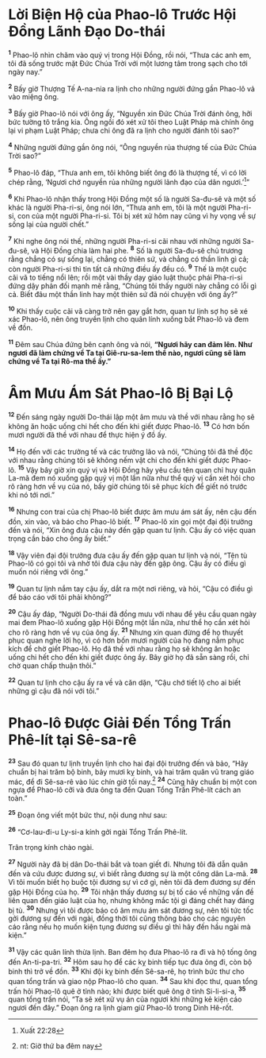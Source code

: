 # Lời Biện Hộ của Phao-lô Trước Hội Đồng Lãnh Đạo Do-thái
<sup><b>1</b></sup> Phao-lô nhìn chăm vào quý vị trong Hội Đồng, rồi nói, “Thưa các anh em, tôi đã sống trước mặt Đức Chúa Trời với một lương tâm trong sạch cho tới ngày nay.”

<sup><b>2</b></sup> Bấy giờ Thượng Tế A-na-nia ra lịnh cho những người đứng gần Phao-lô vả vào miệng ông.

<sup><b>3</b></sup> Bấy giờ Phao-lô nói với ông ấy, “Nguyền xin Đức Chúa Trời đánh ông, hỡi bức tường tô trắng kia. Ông ngồi đó xét xử tôi theo Luật Pháp mà chính ông lại vi phạm Luật Pháp; chưa chi ông đã ra lịnh cho người đánh tôi sao?”

<sup><b>4</b></sup> Những người đứng gần ông nói, “Ông nguyền rủa thượng tế của Đức Chúa Trời sao?”

<sup><b>5</b></sup> Phao-lô đáp, “Thưa anh em, tôi không biết ông đó là thượng tế, vì có lời chép rằng, ‘Ngươi chớ nguyền rủa những người lãnh đạo của dân ngươi.’[^1-37a3873c-23d1-46a1-ac6b-85118b19f4a5]”

<sup><b>6</b></sup> Khi Phao-lô nhận thấy trong Hội Đồng một số là người Sa-đu-sê và một số khác là người Pha-ri-si, ông nói lớn, “Thưa anh em, tôi là một người Pha-ri-si, con của một người Pha-ri-si. Tôi bị xét xử hôm nay cũng vì hy vọng về sự sống lại của người chết.”

<sup><b>7</b></sup> Khi nghe ông nói thế, những người Pha-ri-si cãi nhau với những người Sa-đu-sê, và Hội Đồng chia làm hai phe. <sup><b>8</b></sup> Số là người Sa-đu-sê chủ trương rằng chẳng có sự sống lại, chẳng có thiên sứ, và chẳng có thần linh gì cả; còn người Pha-ri-si thì tin tất cả những điều ấy đều có. <sup><b>9</b></sup> Thế là một cuộc cãi vã to tiếng nổi lên; rồi một vài thầy dạy giáo luật thuộc phái Pha-ri-si đứng dậy phản đối mạnh mẽ rằng, “Chúng tôi thấy người này chẳng có lỗi gì cả. Biết đâu một thần linh hay một thiên sứ đã nói chuyện với ông ấy?”

<sup><b>10</b></sup> Khi thấy cuộc cãi vã càng trở nên gay gắt hơn, quan tư lịnh sợ họ sẽ xé xác Phao-lô, nên ông truyền lịnh cho quân lính xuống bắt Phao-lô và đem về đồn.

<sup><b>11</b></sup> Đêm sau Chúa đứng bên cạnh ông và nói, **“Ngươi hãy can đảm lên. Như ngươi đã làm chứng về Ta tại Giê-ru-sa-lem thể nào, ngươi cũng sẽ làm chứng về Ta tại Rô-ma thể ấy.”**

# Âm Mưu Ám Sát Phao-lô Bị Bại Lộ
<sup><b>12</b></sup> Đến sáng ngày người Do-thái lập một âm mưu và thề với nhau rằng họ sẽ không ăn hoặc uống chi hết cho đến khi giết được Phao-lô. <sup><b>13</b></sup> Có hơn bốn mươi người đã thề với nhau để thực hiện ý đồ ấy.

<sup><b>14</b></sup> Họ đến với các trưởng tế và các trưởng lão và nói, “Chúng tôi đã thề độc với nhau rằng chúng tôi sẽ không nếm vật chi cho đến khi giết được Phao-lô. <sup><b>15</b></sup> Vậy bây giờ xin quý vị và Hội Đồng hãy yêu cầu tên quan chỉ huy quân La-mã đem nó xuống gặp quý vị một lần nữa như thể quý vị cần xét hỏi cho rõ ràng hơn về vụ của nó, bấy giờ chúng tôi sẽ phục kích để giết nó trước khi nó tới nơi.”

<sup><b>16</b></sup> Nhưng con trai của chị Phao-lô biết được âm mưu ám sát ấy, nên cậu đến đồn, xin vào, và báo cho Phao-lô biết. <sup><b>17</b></sup> Phao-lô xin gọi một đại đội trưởng đến và nói, “Xin ông đưa cậu này đến gặp quan tư lịnh. Cậu ấy có việc quan trọng cần báo cho ông ấy biết.”

<sup><b>18</b></sup> Vậy viên đại đội trưởng đưa cậu ấy đến gặp quan tư lịnh và nói, “Tên tù Phao-lô có gọi tôi và nhờ tôi đưa cậu này đến gặp ông. Cậu ấy có điều gì muốn nói riêng với ông.”

<sup><b>19</b></sup> Quan tư lịnh nắm tay cậu ấy, dắt ra một nơi riêng, và hỏi, “Cậu có điều gì để báo cáo với tôi phải không?”

<sup><b>20</b></sup> Cậu ấy đáp, “Người Do-thái đã đồng mưu với nhau để yêu cầu quan ngày mai đem Phao-lô xuống gặp Hội Đồng một lần nữa, như thể họ cần xét hỏi cho rõ ràng hơn về vụ của ông ấy. <sup><b>21</b></sup> Nhưng xin quan đừng để họ thuyết phục quan nghe lời họ, vì có hơn bốn mươi người của họ đang nằm phục kích để chờ giết Phao-lô. Họ đã thề với nhau rằng họ sẽ không ăn hoặc uống chi hết cho đến khi giết được ông ấy. Bây giờ họ đã sẵn sàng rồi, chỉ chờ quan chấp thuận thôi.”

<sup><b>22</b></sup> Quan tư lịnh cho cậu ấy ra về và căn dặn, “Cậu chớ tiết lộ cho ai biết những gì cậu đã nói với tôi.”

# Phao-lô Được Giải Đến Tổng Trấn Phê-lít tại Sê-sa-rê
<sup><b>23</b></sup> Sau đó quan tư lịnh truyền lịnh cho hai đại đội trưởng đến và bảo, “Hãy chuẩn bị hai trăm bộ binh, bảy mươi kỵ binh, và hai trăm quân vũ trang giáo mác, để đi Sê-sa-rê vào lúc chín giờ tối nay.[^2-37a3873c-23d1-46a1-ac6b-85118b19f4a5] <sup><b>24</b></sup> Cũng hãy chuẩn bị một con ngựa để Phao-lô cỡi và đưa ông ta đến Quan Tổng Trấn Phê-lít cách an toàn.”

<sup><b>25</b></sup> Đoạn ông viết một bức thư, nội dung như sau:

<sup><b>26</b></sup> “Cơ-lau-đi-u Ly-si-a kính gởi ngài Tổng Trấn Phê-lít.

Trân trọng kính chào ngài.

<sup><b>27</b></sup> Người này đã bị dân Do-thái bắt và toan giết đi. Nhưng tôi đã dẫn quân đến và cứu được đương sự, vì biết rằng đương sự là một công dân La-mã. <sup><b>28</b></sup> Vì tôi muốn biết họ buộc tội đương sự vì cớ gì, nên tôi đã đem đương sự đến gặp Hội Đồng của họ. <sup><b>29</b></sup> Tôi nhận thấy đương sự bị tố cáo về những vấn đề liên quan đến giáo luật của họ, nhưng không mắc tội gì đáng chết hay đáng bị tù. <sup><b>30</b></sup> Nhưng vì tôi được báo có âm mưu ám sát đương sự, nên tôi tức tốc gởi đương sự đến với ngài, đồng thời tôi cũng thông báo cho các nguyên cáo rằng nếu họ muốn kiện tụng đương sự điều gì thì hãy đến hầu ngài mà kiện.”

<sup><b>31</b></sup> Vậy các quân lính thừa lịnh. Ban đêm họ đưa Phao-lô ra đi và hộ tống ông đến An-ti-pa-tri. <sup><b>32</b></sup> Hôm sau họ để các kỵ binh tiếp tục đưa ông đi, còn bộ binh thì trở về đồn. <sup><b>33</b></sup> Khi đội kỵ binh đến Sê-sa-rê, họ trình bức thư cho quan tổng trấn và giao nộp Phao-lô cho quan. <sup><b>34</b></sup> Sau khi đọc thư, quan tổng trấn hỏi Phao-lô quê ở tỉnh nào; khi được biết quê ông ở tỉnh Si-li-si-a, <sup><b>35</b></sup> quan tổng trấn nói, “Ta sẽ xét xử vụ án của ngươi khi những kẻ kiện cáo ngươi đến đây.” Đoạn ông ra lịnh giam giữ Phao-lô trong Dinh Hê-rốt.

[^1-37a3873c-23d1-46a1-ac6b-85118b19f4a5]: Xuất 22:28
[^2-37a3873c-23d1-46a1-ac6b-85118b19f4a5]: nt: Giờ thứ ba đêm nay